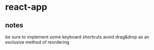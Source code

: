 # react-app

## notes
be sure to implement some keyboard shortcuts
avoid drag&drop as an exclusive method of reordering

